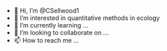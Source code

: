 - 👋 Hi, I’m @CSellwood1
- 👀 I’m interested in quantitative methods in ecology
- 🌱 I’m currently learning ...
- 💞️ I’m looking to collaborate on ...
- 📫 How to reach me ...

<!---
CSellwood1/CSellwood1 is a ✨ special ✨ repository because its `README.md` (this file) appears on your GitHub profile.
You can click the Preview link to take a look at your changes.
--->
